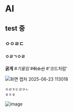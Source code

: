 # AI
## test 중
### ㅇㅇㄹㄷ
#### ㅇㄹㄱㅇㄹ
**굵게**
#*기울임*
#~~취소선~~
#'코드처럼'

![화면 캡처 2025-06-23 113018](https://github.com/user-attachments/assets/9b41964a-e42c-4c7b-8e2c-366aa14a2492)
````
ㅇㄹㅈㄷㄹㅇㄴ
ㅎㅈㅎ
````


![image](https://github.com/user-attachments/assets/b6fa1990-761a-4d20-afcf-55fc3a0e109a)
